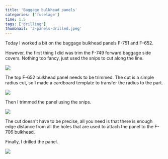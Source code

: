 ```yaml
---
title: 'Baggage bulkhead panels'
categories: ['fuselage']
time: 1.5
tags: ['drilling']
thumbnail: '3-panels-drilled.jpeg'
---
```


Today I worked a bit on the baggage bulkhead panels F-751 and F-652.

<!-- more -->

However, the first thing I did was trim the F-749 forward baggage side covers. Nothing too fancy, just used the snips to cut along the line.

![](0-trimmed-side-covers.jpeg)

The top F-652 bulkhead panel needs to be trimmed. The cut is a simple radius cut, so I made a cardboard template to transfer the radius to the part.

![](1-template.jpeg)

Then I trimmed the panel using the snips.

![](2-panel-trimmed.jpeg)

The cut doesn't have to be precise, all you need is that there is enough edge distance from all the holes that are used to attach the panel to the F-706 bulkhead.

Finally, I drilled the panel.

![](3-panels-drilled.jpeg)
